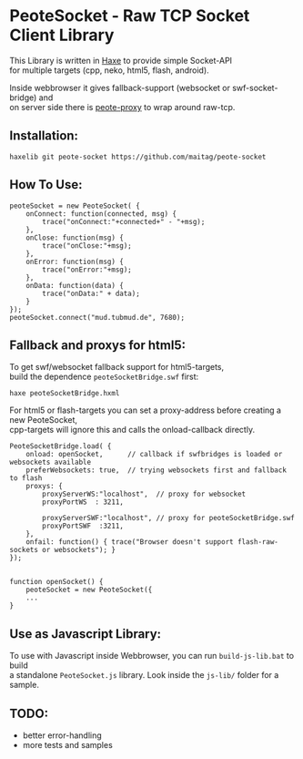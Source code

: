 # PeoteSocket - Raw TCP Socket Client Library

This Library is written in [Haxe](http://haxe.org) to provide simple Socket-API  
for multiple targets (cpp, neko, html5, flash, android). 

Inside webbrowser it gives fallback-support (websocket or swf-socket-bridge) and  
on server side there is [peote-proxy](https://github.com/maitag/peote-proxy) to wrap around raw-tcp.  

## Installation:
```
haxelib git peote-socket https://github.com/maitag/peote-socket
```


## How To Use:
```
peoteSocket = new PeoteSocket( {
	onConnect: function(connected, msg) {
		trace("onConnect:"+connected+" - "+msg);
	},
	onClose: function(msg) {
		trace("onClose:"+msg);
	},
	onError: function(msg) {
		trace("onError:"+msg);
	},
	onData: function(data) {
		trace("onData:" + data);
	}
});
peoteSocket.connect("mud.tubmud.de", 7680);
```


## Fallback and proxys for html5:

To get swf/websocket fallback support for html5-targets,  
build the dependence `peoteSocketBridge.swf` first:  
```
haxe peoteSocketBridge.hxml
```

For html5 or flash-targets you can set a proxy-address before creating a new PeoteSocket,  
cpp-targets will ignore this and calls the onload-callback directly.  
```
PeoteSocketBridge.load( {
	onload: openSocket,      // callback if swfbridges is loaded or websockets available
	preferWebsockets: true,  // trying websockets first and fallback to flash
	proxys: {
		proxyServerWS:"localhost",  // proxy for websocket
		proxyPortWS  : 3211,
		
		proxyServerSWF:"localhost", // proxy for peoteSocketBridge.swf
		proxyPortSWF  :3211,
	},
	onfail: function() { trace("Browser doesn't support flash-raw-sockets or websockets"); }
});


function openSocket() { 
	peoteSocket = new PeoteSocket({
	...
}

```


## Use as Javascript Library:

To use with Javascript inside Webbrowser, you can run `build-js-lib.bat` to build  
a standalone `PeoteSocket.js` library. Look inside the `js-lib/` folder for a sample.  


## TODO:
- better error-handling
- more tests and samples